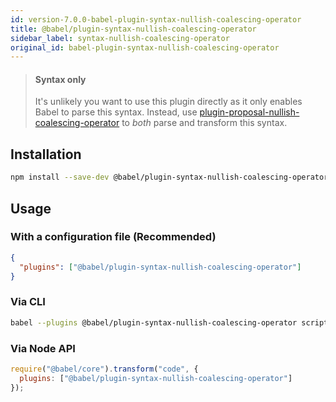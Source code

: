 ```yaml
---
id: version-7.0.0-babel-plugin-syntax-nullish-coalescing-operator
title: @babel/plugin-syntax-nullish-coalescing-operator
sidebar_label: syntax-nullish-coalescing-operator
original_id: babel-plugin-syntax-nullish-coalescing-operator
---
```


> #### Syntax only
>
> It's unlikely you want to use this plugin directly as it only enables Babel to parse this syntax. Instead, use [plugin-proposal-nullish-coalescing-operator](plugin-proposal-nullish-coalescing-operator.md) to _both_ parse and transform this syntax.

## Installation

```sh
npm install --save-dev @babel/plugin-syntax-nullish-coalescing-operator
```

## Usage

### With a configuration file (Recommended)

```json
{
  "plugins": ["@babel/plugin-syntax-nullish-coalescing-operator"]
}
```

### Via CLI

```sh
babel --plugins @babel/plugin-syntax-nullish-coalescing-operator script.js
```

### Via Node API

```javascript
require("@babel/core").transform("code", {
  plugins: ["@babel/plugin-syntax-nullish-coalescing-operator"]
});
```

